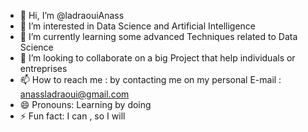 - 👋 Hi, I’m @ladraouiAnass
- 👀 I’m interested in Data Science and Artificial Intelligence
- 🌱 I’m currently learning some advanced Techniques related to Data Science
- 💞️ I’m looking to collaborate on a big Project that help individuals or entreprises
- 📫 How to reach me : by contacting me on my personal E-mail : anassladraoui@gmail.com
- 😄 Pronouns: Learning by doing
- ⚡ Fun fact: I can , so I will

<!---
ladraouiAnass/ladraouiAnass is a ✨ special ✨ repository because its `README.md` (this file) appears on your GitHub profile.
You can click the Preview link to take a look at your changes.
--->
